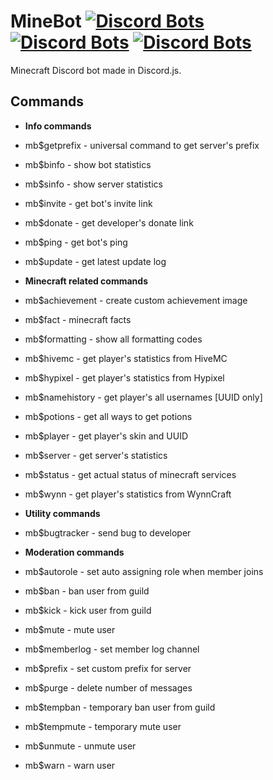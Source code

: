 
# MineBot [![Discord Bots](https://discordbots.org/api/widget/status/381106675437797387.svg?noavatar=true)](https://discordbots.org/bot/381106675437797387) [![Discord Bots](https://discordbots.org/api/widget/servers/381106675437797387.svg?noavatar=true)](https://discordbots.org/bot/381106675437797387) [![Discord Bots](https://discordbots.org/api/widget/upvotes/381106675437797387.svg?noavatar=true)](https://discordbots.org/bot/381106675437797387)
Minecraft Discord bot made in Discord.js.


## Commands
- **Info commands**
- mb$getprefix - universal command to get server's prefix
- mb$binfo - show bot statistics
- mb$sinfo - show server statistics
- mb$invite - get bot's invite link
- mb$donate - get developer's donate link
- mb$ping - get bot's ping
- mb$update - get latest update log

- **Minecraft related commands**
- mb$achievement - create custom achievement image
- mb$fact - minecraft facts
- mb$formatting - show all formatting codes
- mb$hivemc - get player's statistics from HiveMC
- mb$hypixel - get player's statistics from Hypixel
- mb$namehistory - get player's all usernames [UUID only]
- mb$potions - get all ways to get potions
- mb$player - get player's skin and UUID
- mb$server - get server's statistics
- mb$status - get actual status of minecraft services
- mb$wynn  - get player's statistics from WynnCraft
 

- **Utility commands**
- mb$bugtracker - send bug to developer

- **Moderation commands**
- mb$autorole - set auto assigning role when member joins
- mb$ban - ban user from guild
- mb$kick - kick user from guild
- mb$mute - mute user 
- mb$memberlog - set member log channel
- mb$prefix - set custom prefix for server
- mb$purge - delete number of messages
- mb$tempban - temporary ban user from guild
- mb$tempmute - temporary mute user
- mb$unmute - unmute user
- mb$warn - warn user
